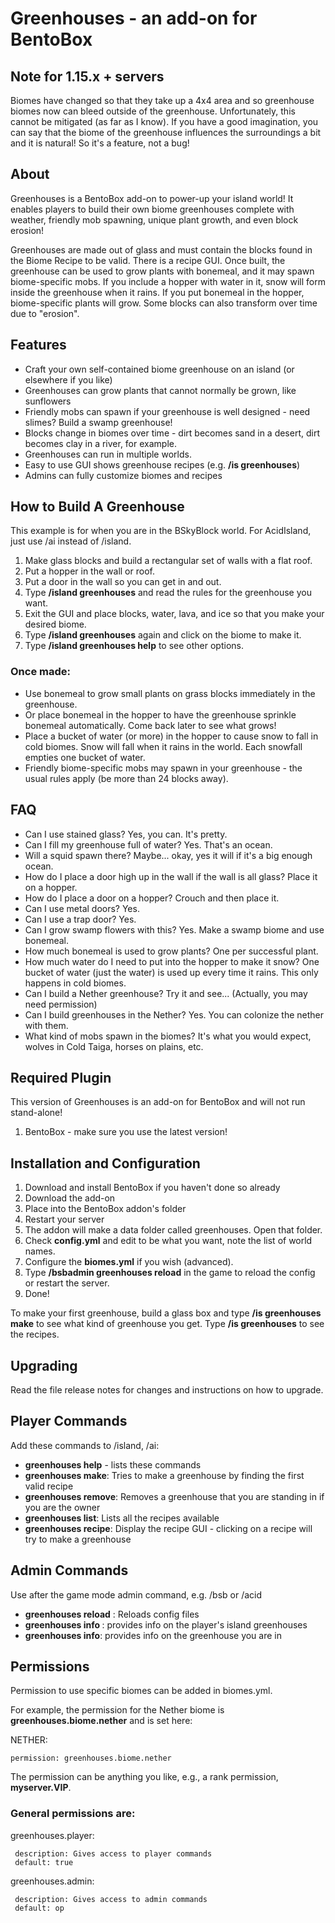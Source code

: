 # Greenhouses - an add-on for BentoBox

## Note for 1.15.x + servers

Biomes have changed so that they take up a 4x4 area and so greenhouse biomes now can bleed outside of the greenhouse. Unfortunately, this cannot be mitigated (as far as I know). If you have a good imagination, you can say that the biome of the greenhouse influences the surroundings a bit and it is natural! So it's a feature, not a bug!

## About

Greenhouses is a BentoBox add-on to power-up your island world! It enables players to build their own biome greenhouses complete with weather, friendly mob spawning, unique plant growth, and even block erosion!

Greenhouses are made out of glass and must contain the blocks found in the Biome Recipe to be valid. There is a recipe GUI. Once built, the greenhouse can be used to grow plants with bonemeal, and it may spawn biome-specific mobs. If you include a hopper with water in it, snow will form inside the greenhouse when it rains. If you put bonemeal in the hopper, biome-specific plants will grow. Some blocks can also transform over time due to "erosion".

## Features

* Craft your own self-contained biome greenhouse on an island (or elsewhere if you like)
* Greenhouses can grow plants that cannot normally be grown, like sunflowers
* Friendly mobs can spawn if your greenhouse is well designed - need slimes? Build a swamp greenhouse!
* Blocks change in biomes over time - dirt becomes sand in a desert, dirt becomes clay in a river, for example.
* Greenhouses can run in multiple worlds.
* Easy to use GUI shows greenhouse recipes (e.g. **/is greenhouses**)
* Admins can fully customize biomes and recipes

## How to Build A Greenhouse

This example is for when you are in the BSkyBlock world. For AcidIsland, just use /ai instead of /island.

1. Make glass blocks and build a rectangular set of walls with a flat roof.
2. Put a hopper in the wall or roof.
3. Put a door in the wall so you can get in and out.
4. Type **/island greenhouses** and read the rules for the greenhouse you want.
5. Exit the GUI and place blocks, water, lava, and ice so that you make your desired biome.
6. Type **/island greenhouses** again and click on the biome to make it.
7. Type **/island greenhouses help** to see other options.

### Once made:

* Use bonemeal to grow small plants on grass blocks immediately in the greenhouse.
* Or place bonemeal in the hopper to have the greenhouse sprinkle bonemeal automatically. Come back later to see what grows!
* Place a bucket of water (or more) in the hopper to cause snow to fall in cold biomes. Snow will fall when it rains in the world. Each snowfall empties one bucket of water.
* Friendly biome-specific mobs may spawn in your greenhouse - the usual rules apply (be more than 24 blocks away).

## FAQ

* Can I use stained glass? Yes, you can. It's pretty.
* Can I fill my greenhouse full of water? Yes. That's an ocean.
* Will a squid spawn there? Maybe... okay, yes it will if it's a big enough ocean.
* How do I place a door high up in the wall if the wall is all glass? Place it on a hopper.
* How do I place a door on a hopper? Crouch and then place it.
* Can I use metal doors? Yes.
* Can I use a trap door? Yes.
* Can I grow swamp flowers with this? Yes. Make a swamp biome and use bonemeal.
* How much bonemeal is used to grow plants? One per successful plant.
* How much water do I need to put into the hopper to make it snow? One bucket of water (just the water) is used up every time it rains. This only happens in cold biomes.
* Can I build a Nether greenhouse? Try it and see... (Actually, you may need permission)
* Can I build greenhouses in the Nether? Yes. You can colonize the nether with them.
* What kind of mobs spawn in the biomes? It's what you would expect, wolves in Cold Taiga, horses on plains, etc.


## Required Plugin

This version of Greenhouses is an add-on for BentoBox and will not run stand-alone!

1. BentoBox - make sure you use the latest version!

## Installation and Configuration

1. Download and install BentoBox if you haven't done so already
2. Download the add-on
3. Place into the BentoBox addon's folder
4. Restart your server
5. The addon will make a data folder called greenhouses. Open that folder.
6. Check **config.yml** and edit to be what you want, note the list of world names.
7. Configure the **biomes.yml** if you wish (advanced).
8. Type **/bsbadmin greenhouses reload** in the game to reload the config or restart the server.
9. Done!

To make your first greenhouse, build a glass box and type **/is greenhouses make** to see what kind of greenhouse you get. Type **/is greenhouses** to see the recipes.

## Upgrading

Read the file release notes for changes and instructions on how to upgrade.

## Player Commands

Add these commands to /island, /ai:

* **greenhouses help** - lists these commands
* **greenhouses make**: Tries to make a greenhouse by finding the first valid recipe
* **greenhouses remove**: Removes a greenhouse that you are standing in if you are the owner
* **greenhouses list**: Lists all the recipes available
* **greenhouses recipe**: Display the recipe GUI - clicking on a recipe will try to make a greenhouse

## Admin Commands

Use after the game mode admin command, e.g. /bsb or /acid

* **greenhouses reload** : Reloads config files
* **greenhouses info <player>**: provides info on the player's island greenhouses
* **greenhouses info**: provides info on the greenhouse you are in

## Permissions

Permission to use specific biomes can be added in biomes.yml.

For example, the permission for the Nether biome is **greenhouses.biome.nether** and is set here:

 NETHER:
 
    permission: greenhouses.biome.nether

The permission can be anything you like, e.g., a rank permission, **myserver.VIP**.

### General permissions are:

  greenhouses.player:
  
     description: Gives access to player commands
     default: true
     
  greenhouses.admin:
  
     description: Gives access to admin commands
     default: op
